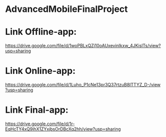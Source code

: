 # AdvancedMobileFinalProject
# Link Offline-app: 
https://drive.google.com/file/d/1woPBLxQZj10oAUxevinIkxw_4JKislTs/view?usp=sharing 

# Link Online-app:
https://drive.google.com/file/d/1Luho_P1cNe13pr3Q37rtzuB8ITTYZ_D-/view?usp=sharing

# Link Final-app:
https://drive.google.com/file/d/1r-EqHcTY4xQ9ihX1ZYxjbsOrDBcXq2hh/view?usp=sharing